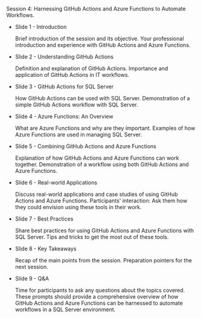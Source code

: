 Session 4: Harnessing GitHub Actions and Azure Functions to Automate Workflows.

- Slide  1 - Introduction

  Brief introduction of the session and its objective.
  Your professional introduction and experience with GitHub Actions and Azure Functions.
- Slide  2 - Understanding GitHub Actions

  Definition and explanation of GitHub Actions.
  Importance and application of GitHub Actions in IT workflows.
- Slide  3 - GitHub Actions for SQL Server

  How GitHub Actions can be used with SQL Server.
  Demonstration of a simple GitHub Actions workflow with SQL Server.
- Slide  4 - Azure Functions: An Overview

  What are Azure Functions and why are they important.
  Examples of how Azure Functions are used in managing SQL Server.
- Slide  5 - Combining GitHub Actions and Azure Functions

  Explanation of how GitHub Actions and Azure Functions can work together.
  Demonstration of a workflow using both GitHub Actions and Azure Functions.
- Slide  6 - Real-world Applications

  Discuss real-world applications and case studies of using GitHub Actions and Azure Functions.
  Participants' interaction: Ask them how they could envision using these tools in their work.
- Slide  7 - Best Practices
  
  Share best practices for using GitHub Actions and Azure Functions with SQL Server.
  Tips and tricks to get the most out of these tools.
- Slide  8 - Key Takeaways

  Recap of the main points from the session.
  Preparation pointers for the next session.
- Slide  9 - Q&A

  Time for participants to ask any questions about the topics covered.
These prompts should provide a comprehensive overview of how GitHub Actions and Azure Functions can be harnessed to automate workflows in a SQL Server environment.







